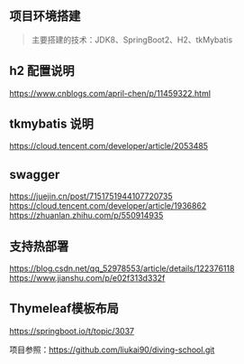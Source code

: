 ## 项目环境搭建
> 主要搭建的技术：JDK8、SpringBoot2、H2、tkMybatis

## h2 配置说明
https://www.cnblogs.com/april-chen/p/11459322.html

## tkmybatis 说明
https://cloud.tencent.com/developer/article/2053485

## swagger
https://juejin.cn/post/7151751944107720735
https://cloud.tencent.com/developer/article/1936862
https://zhuanlan.zhihu.com/p/550914935

## 支持热部署
https://blog.csdn.net/qq_52978553/article/details/122376118
https://www.jianshu.com/p/e02f313d332f

## Thymeleaf模板布局
https://springboot.io/t/topic/3037


项目参照：https://github.com/liukai90/diving-school.git